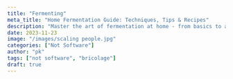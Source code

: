 ```yaml
---
title: "Fermenting"
meta_title: "Home Fermentation Guide: Techniques, Tips & Recipes"
description: "Master the art of fermentation at home - from basics to advanced techniques for vegetables & more"
date: 2023-11-23
image: "/images/scaling people.jpg"
categories: ["Not Software"]
author: "pk"
tags: ["not software", "bricolage"]
draft: true
---
```


